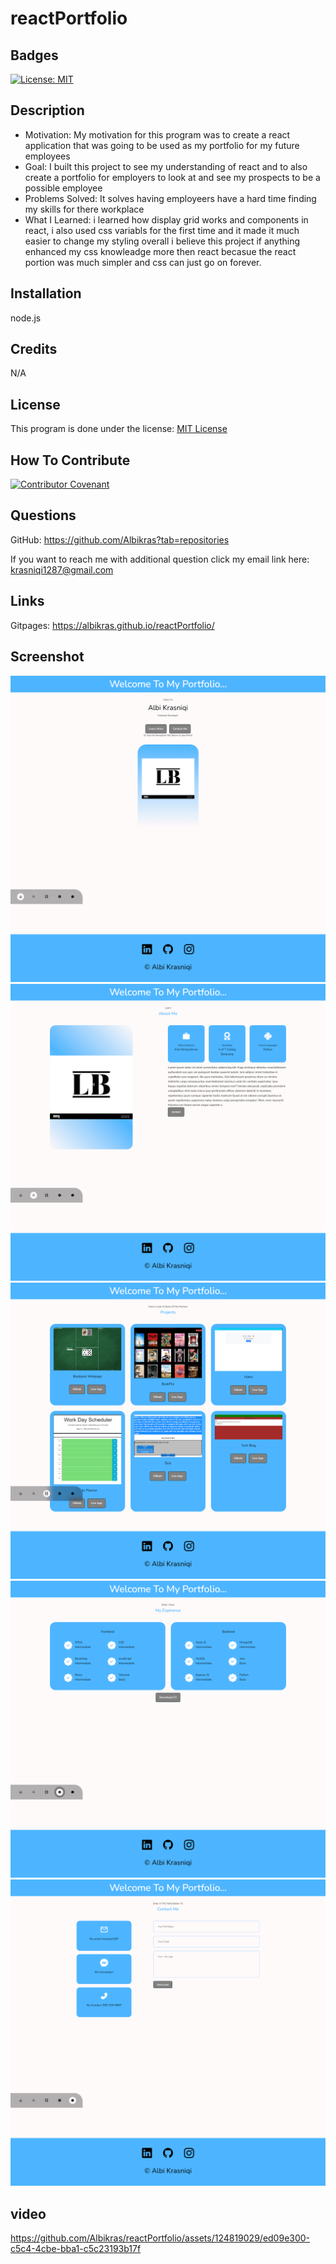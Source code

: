# reactPortfolio

## Badges

[![License: MIT](https://img.shields.io/badge/License-MIT-yellow.svg)](https://opensource.org/licenses/MIT)

## Description

- Motivation: My motivation for this program was to create a react application that was going to be used as my portfolio for my future employees
- Goal: I built this project to see my understanding of react and to also create a portfolio for employers to look at and see my prospects to be a possible employee
- Problems Solved: It solves having employeers have a hard time finding my skills for there workplace
- What I Learned: i learned how display grid works and components in react, i also used css variabls for the first time and it made it much easier to change my styling overall i believe this project if anything enhanced my css knowleadge more then react becasue the react portion was much simpler and css can just go on forever.

## Installation

node.js

## Credits

N/A

## License

This program is done under the license: [MIT License](https://choosealicense.com/licenses/mit/)

## How To Contribute

[![Contributor Covenant](https://img.shields.io/badge/Contributor%20Covenant-2.1-4baaaa.svg)](code_of_conduct.md)

## Questions

GitHub: https://github.com/Albikras?tab=repositories

If you want to reach me with additional question click my email link here: krasniqi1287@gmail.com

## Links

Gitpages: https://albikras.github.io/reactPortfolio/

## Screenshot

![homepage](./reactportfolio/src/images/home.png)
![about me](./reactportfolio/src/images/aboutme.png)
![portfolio](./reactportfolio/src/images/projects.png)
![resume](./reactportfolio/src/images/contact.png)
![contact](./reactportfolio/src/images/realcontact.png)

## video


https://github.com/Albikras/reactPortfolio/assets/124819029/ed09e300-c5c4-4cbe-bba1-c5c23193b17f

